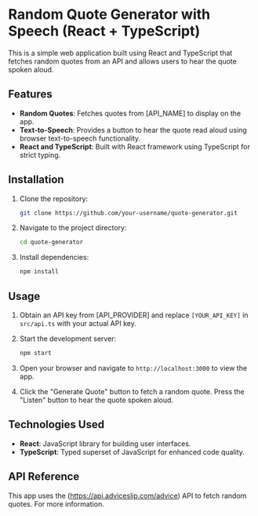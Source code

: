 # Random Quote Generator with Speech (React + TypeScript)

This is a simple web application built using React and TypeScript that fetches random quotes from an API and allows users to hear the quote spoken aloud.

## Features

- **Random Quotes**: Fetches quotes from [API_NAME] to display on the app.
- **Text-to-Speech**: Provides a button to hear the quote read aloud using browser text-to-speech functionality.
- **React and TypeScript**: Built with React framework using TypeScript for strict typing.

## Installation

1. Clone the repository:

   ```bash
   git clone https://github.com/your-username/quote-generator.git
   ```

2. Navigate to the project directory:

   ```bash
   cd quote-generator
   ```

3. Install dependencies:

   ```bash
   npm install
   ```

## Usage

1. Obtain an API key from [API_PROVIDER] and replace `[YOUR_API_KEY]` in `src/api.ts` with your actual API key.

2. Start the development server:

   ```bash
   npm start
   ```

3. Open your browser and navigate to `http://localhost:3000` to view the app.

4. Click the "Generate Quote" button to fetch a random quote. Press the "Listen" button to hear the quote spoken aloud.

## Technologies Used

- **React**: JavaScript library for building user interfaces.
- **TypeScript**: Typed superset of JavaScript for enhanced code quality.

## API Reference

This app uses the (https://api.adviceslip.com/advice) API to fetch random quotes. For more information.
